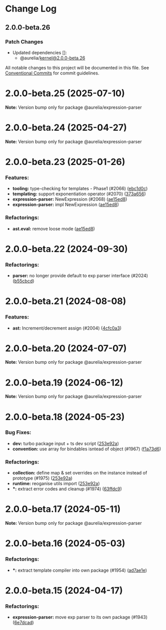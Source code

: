 # Change Log

## 2.0.0-beta.26

### Patch Changes

- Updated dependencies []:
  - @aurelia/kernel@2.0.0-beta.26

All notable changes to this project will be documented in this file.
See [Conventional Commits](https://conventionalcommits.org) for commit guidelines.

<a name="2.0.0-beta.25"></a>

# 2.0.0-beta.25 (2025-07-10)

**Note:** Version bump only for package @aurelia/expression-parser

<a name="2.0.0-beta.24"></a>

# 2.0.0-beta.24 (2025-04-27)

**Note:** Version bump only for package @aurelia/expression-parser

<a name="2.0.0-beta.23"></a>

# 2.0.0-beta.23 (2025-01-26)

### Features:

- **tooling:** type-checking for templates - Phase1 (#2066) ([ebc1d0c](https://github.com/aurelia/aurelia/commit/ebc1d0c))
- **templating:** support exponentiation operator (#2070) ([373a656](https://github.com/aurelia/aurelia/commit/373a656))
- **expression-parser:** NewExpression (#2068) ([ae15ed8](https://github.com/aurelia/aurelia/commit/ae15ed8))
- **expression-parser:** impl NewExpression ([ae15ed8](https://github.com/aurelia/aurelia/commit/ae15ed8))

### Refactorings:

- **ast.eval:** remove loose mode ([ae15ed8](https://github.com/aurelia/aurelia/commit/ae15ed8))

<a name="2.0.0-beta.22"></a>

# 2.0.0-beta.22 (2024-09-30)

### Refactorings:

- **parser:** no longer provide default to exp parser interface (#2024) ([b55cbcd](https://github.com/aurelia/aurelia/commit/b55cbcd))

<a name="2.0.0-beta.21"></a>

# 2.0.0-beta.21 (2024-08-08)

### Features:

- **ast:** Increment/decrement assign (#2004) ([4cfc0a3](https://github.com/aurelia/aurelia/commit/4cfc0a3))

<a name="2.0.0-beta.20"></a>

# 2.0.0-beta.20 (2024-07-07)

**Note:** Version bump only for package @aurelia/expression-parser

<a name="2.0.0-beta.19"></a>

# 2.0.0-beta.19 (2024-06-12)

**Note:** Version bump only for package @aurelia/expression-parser

<a name="2.0.0-beta.18"></a>

# 2.0.0-beta.18 (2024-05-23)

### Bug Fixes:

- **dev:** turbo package input + ts dev script ([253e92a](https://github.com/aurelia/aurelia/commit/253e92a))
- **convention:** use array for bindables isntead of object (#1967) ([f1a73d6](https://github.com/aurelia/aurelia/commit/f1a73d6))

### Refactorings:

- **collection:** define map & set overrides on the instance instead of prototype (#1975) ([253e92a](https://github.com/aurelia/aurelia/commit/253e92a))
- **runtime:** reoganise utils import ([253e92a](https://github.com/aurelia/aurelia/commit/253e92a))
- **\*:** extract error codes and cleanup (#1974) ([63ffdc9](https://github.com/aurelia/aurelia/commit/63ffdc9))

<a name="2.0.0-beta.17"></a>

# 2.0.0-beta.17 (2024-05-11)

**Note:** Version bump only for package @aurelia/expression-parser

<a name="2.0.0-beta.16"></a>

# 2.0.0-beta.16 (2024-05-03)

### Refactorings:

- **\*:** extract template compiler into own package (#1954) ([ad7ae1e](https://github.com/aurelia/aurelia/commit/ad7ae1e))

<a name="2.0.0-beta.15"></a>

# 2.0.0-beta.15 (2024-04-17)

### Refactorings:

- **expression-parser:** move exp parser to its own package (#1943) ([6e7dcad](https://github.com/aurelia/aurelia/commit/6e7dcad))
